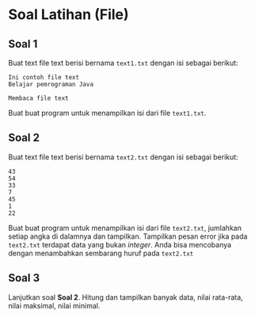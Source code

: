 # Soal Latihan (File)

## Soal 1
Buat text file text berisi bernama `text1.txt` dengan isi sebagai berikut:
```
Ini contoh file text
Belajar pemrograman Java

Membaca file text
```

Buat buat program untuk menampilkan isi dari file `text1.txt`.

## Soal 2
Buat text file text berisi bernama `text2.txt` dengan isi sebagai berikut:
```
43
54
33
7
45
1
22
```

Buat buat program untuk menampilkan isi dari file `text2.txt`, jumlahkan setiap angka di dalamnya dan tampilkan.
Tampilkan pesan error jika pada `text2.txt` terdapat data yang bukan _integer_. Anda bisa mencobanya dengan menambahkan sembarang huruf pada `text2.txt`

## Soal 3
Lanjutkan soal **Soal 2**. Hitung dan tampilkan banyak data, nilai rata-rata, nilai maksimal, nilai minimal.